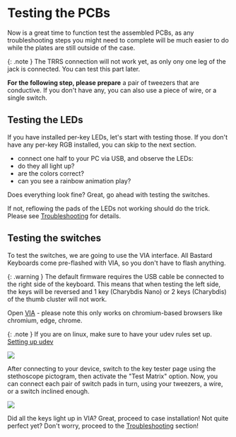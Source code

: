 # Testing the PCBs

Now is a great time to function test the assembled PCBs, as any troubleshooting steps you might need to complete will be much easier to do while the plates are still outside of the case.

{: .note }
The TRRS connection will not work yet, as only ony one leg of the jack is connected. You can test this part later.

**For the following step, please prepare** a pair of tweezers that are conductive. If you don't have any, you can also use a piece of wire, or a single switch.

## Testing the LEDs

If you have installed per-key LEDs, let's start with testing those.
If you don't have any per-key RGB installed, you can skip to the next section.

- connect one half to your PC via USB, and observe the LEDs:
- do they all light up? 
- are the colors correct?
- can you see a rainbow animation play?

Does everything look fine? Great, go ahead with testing the switches. 

If not, reflowing the pads of the LEDs not working should do the trick. Please see [Troubleshooting]({{site.baseurl}}/help/troubleshooting.html#one-or-more-leds-dont-work) for details.

## Testing the switches

To test the switches, we are going to use the VIA interface. All Bastard Keyboards come pre-flashed with VIA, so you don't have to flash anything.

{: .warning }
The default firmware requires the USB cable be connected to the right side of the keyboard. This means that when testing the left side, the keys will be reversed and 1 key (Charybdis Nano) or 2 keys (Charybdis) of the thumb cluster will not work.

Open [VIA](https://usevia.app/) - please note this only works on chromium-based browsers like chromium, edge, chrome.

{: .note } 
If you are on linux, make sure to have your udev rules set up. [Setting up udev]({{site.baseurl}}/help/troubleshooting.html#custom-udev-rules)

![](../assets/pics/guides/generic/7.jpg)

After connecting to your device, switch to the key tester page using the stethoscope pictogram, then activate the "Test Matrix" option. Now, you can connect each pair of switch pads in turn, using your tweezers, a wire, or a switch inclined enough.


![](../assets/pics/guides/generic/8.jpg)

Did all the keys light up in VIA? Great, proceed to case installation! Not quite perfect yet? Don't worry, proceed to the [Troubleshooting]({{site.baseurl}}/help/troubleshooting.html) section!
